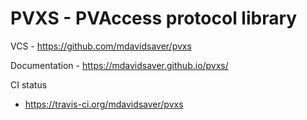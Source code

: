 PVXS - PVAccess protocol library
================================

VCS - https://github.com/mdavidsaver/pvxs

Documentation - https://mdavidsaver.github.io/pvxs/

CI status

* https://travis-ci.org/mdavidsaver/pvxs
